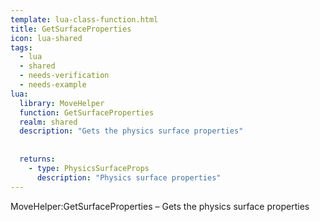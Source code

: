 ```yaml
---
template: lua-class-function.html
title: GetSurfaceProperties
icon: lua-shared
tags:
  - lua
  - shared
  - needs-verification
  - needs-example
lua:
  library: MoveHelper
  function: GetSurfaceProperties
  realm: shared
  description: "Gets the physics surface properties"
  
  
  returns:
    - type: PhysicsSurfaceProps
      description: "Physics surface properties"
---
```


<div class="lua__search__keywords">
MoveHelper:GetSurfaceProperties &#x2013; Gets the physics surface properties
</div>
